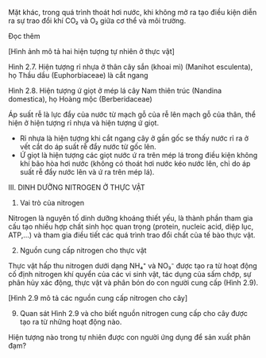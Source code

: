 Mặt khác, trong quá trình thoát hơi nước, khi không mở ra tạo điều kiện diễn ra sự trao đổi khí CO₂ và O₂ giữa cơ thể và môi trường.

Đọc thêm

[Hình ảnh mô tả hai hiện tượng tự nhiên ở thực vật]

Hình 2.7. Hiện tượng rỉ nhựa ở thân cây sắn (khoai mì) (Manihot esculenta), họ Thầu dầu (Euphorbiaceae) là cắt ngang

Hình 2.8. Hiện tượng ứ giọt ở mép lá cây Nam thiên trúc (Nandina domestica), họ Hoàng mộc (Berberidaceae)

Áp suất rễ là lực đẩy của nước từ mạch gỗ của rễ lên mạch gỗ của thân, thể hiện ở hiện tượng rỉ nhựa và hiện tượng ứ giọt.
- Rỉ nhựa là hiện tượng khi cắt ngang cây ở gần gốc se thấy nước rỉ ra ở vết cắt do áp suất rễ đẩy nước từ gốc lên.
- Ứ giọt là hiện tượng các giọt nước ứ ra trên mép lá trong điều kiện không khí bão hòa hơi nước (không có thoát hơi nước kéo nước lên, chỉ do áp suất rễ đẩy nước lên và ứ ra trên mép lá).

III. DINH DƯỠNG NITROGEN Ở THỰC VẬT

1. Vai trò của nitrogen

Nitrogen là nguyên tố dinh dưỡng khoáng thiết yếu, là thành phần tham gia cấu tạo nhiều hợp chất sinh học quan trọng (protein, nucleic acid, diệp lục, ATP,...) và tham gia điều tiết các quá trình trao đổi chất của tế bào thực vật.

2. Nguồn cung cấp nitrogen cho thực vật

Thực vật hấp thu nitrogen dưới dạng NH₄⁺ và NO₃⁻ được tạo ra từ hoạt động cố định nitrogen khí quyển của các vi sinh vật, tác dụng của sấm chớp, sự phân hủy xác động, thực vật và phân bón do con người cung cấp (Hình 2.9).

[Hình 2.9 mô tả các nguồn cung cấp nitrogen cho cây]

9. Quan sát Hình 2.9 và cho biết nguồn nitrogen cung cấp cho cây được tạo ra từ những hoạt động nào.

Hiện tượng nào trong tự nhiên được con người ứng dụng để sản xuất phân đạm?